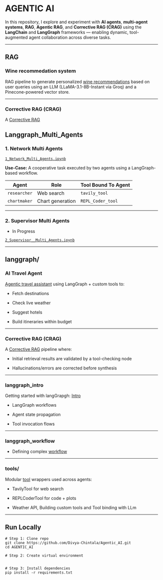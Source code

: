 # AGENTIC AI

In this repository, I explore and experiment with **AI agents**, **multi-agent systems**, **RAG**, **Agentic RAG**, and **Corrective RAG (CRAG)** using the **LangChain** and **LangGraph** frameworks — enabling dynamic, tool-augmented agent collaboration across diverse tasks.


---

## RAG 

### Wine recommedation system

RAG pipeline to generate personalized [wine recommendations](https://rag-wine-recommeder.streamlit.app/) based on user queries using an LLM (LLaMA-3.1-8B-Instant via Groq) and a Pinecone-powered vector store.

---

### Corrective RAG (CRAG)

A [Corrective RAG](https://github.com/Divya-Chintala/Agentic_AI/blob/60a29dce7c4c624a5aee7c65b0b7e45f9a7fe9c2/langgraph/Corrective_RAG_CRAG.ipynb)


## Langgraph_Multi_Agents

### 1. Network Multi Agents

 [`1_Network_Multi_Agents.ipynb`](https://github.com/Divya-Chintala/Agentic_AI/blob/e7dd07492185ad69f7effbfd818aa1f835e5c2ed/Langgraph_Multi_Agents/1_Network_Multi_Agents.ipynb)  

**Use-Case:** A cooperative task executed by two agents using a LangGraph-based workflow.

| Agent       | Role             | Tool Bound To Agent   |
|-------------|------------------|------------------------|
| `researcher` | Web search       | `tavily_tool`          |
| `chartmaker` | Chart generation | `REPL_Coder_tool`      |



---

### 2. Supervisor Multi Agents

-  In Progress


 [`2_Supervisor__Multi_Agents.ipynb`](https://github.com/Divya-Chintala/Agentic_AI/blob/29fb465d93a22eb80ebb039a02aa9d79b6be85fd/Langgraph_Multi_Agents/2_Supervisor_Multi_Agents.ipynb)  

---

## langgraph/

### AI Travel Agent

[Agentic travel assistant](https://github.com/Divya-Chintala/Agentic_AI/tree/60a29dce7c4c624a5aee7c65b0b7e45f9a7fe9c2/langgraph/AI_Travel_Agent) using LangGraph + custom tools to:

- Fetch destinations

- Check live weather

- Suggest hotels

- Build itineraries within budget

---

### Corrective RAG (CRAG)

A [Corrective RAG](https://github.com/Divya-Chintala/Agentic_AI/blob/60a29dce7c4c624a5aee7c65b0b7e45f9a7fe9c2/langgraph/Corrective_RAG_CRAG.ipynb) pipeline where:

- Initial retrieval results are validated by a tool-checking node

- Hallucinations/errors are corrected before synthesis

---

###  langgraph_intro

Getting started with langGrapgh: [Intro](https://github.com/Divya-Chintala/Agentic_AI/blob/f4a23e8c09d23f0893d86c85b9db8142556539e5/langgraph/langgraph_intro.ipynb)

- LangGraph workflows

- Agent state propagation

- Tool invocation flows

---
###  langgraph_workflow

- Defining complex [workflow](https://github.com/Divya-Chintala/Agentic_AI/blob/f4a23e8c09d23f0893d86c85b9db8142556539e5/langgraph/langgraph.ipynb)

---

### tools/

Modular [tool](https://github.com/Divya-Chintala/Agentic_AI/blob/f4a23e8c09d23f0893d86c85b9db8142556539e5/langgraph/tools.ipynb) wrappers used across agents:

- TavilyTool for web search

- REPLCoderTool for code + plots

- Weather API, Building custom tools and Tool binding with LLm

---

## Run Locally

```
# Step 1: Clone repo
git clone https://github.com/Divya-Chintala/Agentic_AI.git
cd AGENTIC_AI

# Step 2: Create virtual environment


# Step 3: Install dependencies
pip install -r requirements.txt


